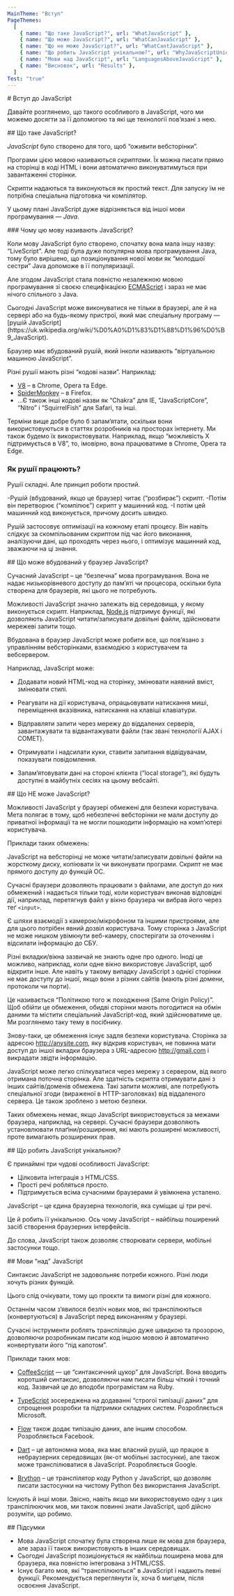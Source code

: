 ```yaml
---
MainTheme: "Вступ"
PageThemes:
  [
    { name: "Що таке JavaScript?", url: "WhatJavaScript" },
    { name: "Що може JavaScript?", url: "WhatCanJavaScript" },
    { name: "Що не може JavaScript?", url: "WhatCantJavaScript" },
    { name: "Що робить JavaScript унікальною?", url: "WhyJavaScriptUnique" },
    { name: "Мови над JavaScript", url: "LanguagesAboveJavaScript" },
    { name: "Висновок", url: "Results" },
  ]
Test: "true"
---
```


<Column id="WhatJavaScript">
# Вступ до JavaScript

Давайте розглянемо, що такого особливого в JavaScript, чого ми можемо досягти за її допомогою та які ще технології пов’язані з нею.

</Column>

<Column>
## Що таке JavaScript?

_JavaScript_ було створено для того, щоб “оживити вебсторінки”.

Програми цією мовою називаються _скриптами_. Їх можна писати прямо на сторінці в коді HTML і вони автоматично виконуватимуться при завантаженні сторінки.

Скрипти надаються та виконуються як простий текст. Для запуску їм не потрібна спеціальна підготовка чи компілятор.

У цьому плані JavaScript дуже відрізняється від іншої мови програмування — _Java_.

</Column>

<Extra>
### Чому цю мову називають JavaScript?

Коли мову JavaScript було створено, спочатку вона мала іншу назву: “LiveScript”. Але тоді була дуже популярна мова програмування Java, тому було вирішено, що позиціонування нової мови як “молодшої сестри” Java допоможе в її популяризації.

Але згодом JavaScript стала повністю незалежною мовою програмування зі своєю специфікацією [ECMAScript](https://uk.wikipedia.org/wiki/ECMAScript) і зараз не має нічого спільного з Java.
</Extra>

<Column>
Сьогодні JavaScript може виконуватися не тільки в браузері, але й на сервері або на будь-якому пристрої, який має спеціальну програму — [рушій JavaScript](https://uk.wikipedia.org/wiki/%D0%A0%D1%83%D1%88%D1%96%D0%B9_JavaScript).

Браузер має вбудований рушій, який інколи називають “віртуальною машиною JavaScript”.

Різні рушії мають різні “кодові назви”. Наприклад:

- [V8](<https://uk.wikipedia.org/wiki/V8_(%D1%80%D1%83%D1%88%D1%96%D0%B9_JavaScript)>) – в Chrome, Opera та Edge.
- [SpiderMonkey](https://uk.wikipedia.org/wiki/SpiderMonkey) – в Firefox.
- …Є також інші кодові назви як “Chakra” для IE, “JavaScriptCore”, “Nitro” і “SquirrelFish” для Safari, та інші.

Терміни вище добре було б запам’ятати, оскільки вони використовуються в статтях розробників на просторах інтернету. Ми також будемо їх використовувати. Наприклад, якщо “можливість X підтримується в V8”, то, імовірно, вона працюватиме в Chrome, Opera та Edge.

</Column>

<Extra>

### Як рушії працюють?

Рушії складні. Але принцип роботи простий.

-Рушій (вбудований, якщо це браузер) читає (“розбирає”) скрипт.
-Потім він перетворює (“компілює”) скрипт у машинний код.
-І потім цей машинний код виконується, причому досить швидко.

Рушій застосовує оптимізації на кожному етапі процесу. Він навіть слідкує за скомпільованим скриптом під час його виконання, аналізуючи дані, що проходять через нього, і оптимізує машинний код, зважаючи на ці знання.

</Extra>

<Column  id="WhatCanJavaScript">
## Що може вбудований у браузер JavaScript?

Сучасний JavaScript – це “безпечна” мова програмування. Вона не надає низькорівневого доступу до пам’яті чи процесора, оскільки була створена для браузерів, які цього не потребують.

Можливості JavaScript значно залежать від середовища, у якому виконується скрипт. Наприклад, [Node.js](https://uk.wikipedia.org/wiki/Node.js) підтримує функції, які дозволяють JavaScript читати/записувати довільні файли, здійснювати мережеві запити тощо.

Вбудована в браузер JavaScript може робити все, що пов’язано з управлінням вебсторінками, взаємодією з користувачем та вебсервером.

Наприклад, JavaScript може:

- Додавати новий HTML-код на сторінку, змінювати наявний вміст, змінювати стилі.

- Реагувати на дії користувача, опрацьовувати натискання миші, переміщення вказівника, натискання на клавіші клавіатури.

- Відправляти запити через мережу до віддалених серверів, завантажувати та відвантажувати файли (так звані технології AJAX і COMET).

- Отримувати і надсилати куки, ставити запитання відвідувачам, показувати повідомлення.

- Запам’ятовувати дані на стороні клієнта (“local storage”), які будуть доступні в майбутніх сесіях на цьому вебсайті.

</Column>

<Column  id="WhatCantJavaScript">
## Що НЕ може JavaScript?

Можливості JavaScript у браузері обмежені для безпеки користувача. Мета полягає в тому, щоб небезпечні вебсторінки не мали доступу до приватної інформації та не могли пошкодити інформацію на комп’ютері користувача.

Приклади таких обмежень:

JavaScript на вебсторінці не може читати/записувати довільні файли на жорсткому диску, копіювати їх чи виконувати програми. Скрипт не має прямого доступу до функцій ОС.

Сучасні браузери дозволяють працювати з файлами, але доступ до них обмежений і надається тільки тоді, коли користувач виконав відповідні дії, наприклад, перетягнув файл у вікно браузера чи вибрав його через теґ `<input>`.

Є шляхи взаємодії з камерою/мікрофоном та іншими пристроями, але для цього потрібен явний дозвіл користувача. Тому сторінка з JavaScript не може нишком увімкнути веб-камеру, спостерігати за оточенням і відсилати інформацію до СБУ.

Різні вкладки/вікна зазвичай не знають одне про одного. Іноді це можливо, наприклад, коли одне вікно використовує JavaScript, щоб відкрити інше. Але навіть у такому випадку JavaScript з однієї сторінки не має доступу до іншої, якщо вони з різних сайтів (мають різні домени, протоколи чи порти).

Це називається “Політикою того ж походження (Same Origin Policy)”. Щоб обійти це обмеження, обидві сторінки мають погодитися на обмін даними та містити спеціальний JavaScript-код, який здійснюватиме це. Ми розглянемо таку тему в посібнику.

Знову-таки, це обмеження існує задля безпеки користувача. Сторінка за адресою http://anysite.com, яку відкрив користувач, не повинна мати доступ до іншої вкладки браузера з URL-адресою http://gmail.com і викрадати звідти інформацію.

JavaScript може легко спілкуватися через мережу з сервером, від якого отримана поточна сторінка. Але здатність скрипта отримувати дані з інших сайтів/доменів обмежена. Такі запити можливі, але потребують спеціальної згоди (вираженої в HTTP-заголовках) від віддаленого сервера. Це також зроблено з метою безпеки.

Таких обмежень немає, якщо JavaScript використовується за межами браузера, наприклад, на сервері. Сучасні браузери дозволяють установлювати плаґіни/розширення, які мають розширені можливості, проте вимагають розширених прав.
</Column>

<Column  id="WhyJavaScriptUnique">
## Що робить JavaScript унікальною?

Є принаймні три чудові особливості JavaScript:

- Цілковита інтеграція з HTML/CSS.
- Прості речі робляться просто.
- Підтримується всіма сучасними браузерами й увімкнена усталено.

JavaScript – це єдина браузерна технологія, яка суміщає ці три речі.

Це й робить її унікальною. Ось чому JavaScript – найбільш поширений засіб створення браузерних інтерфейсів.

До слова, JavaScript також дозволяє створювати сервери, мобільні застосунки тощо.
</Column>

<Column id="LanguagesAboveJavaScript">
## Мови “над” JavaScript

Синтаксис JavaScript не задовольняє потреби кожного. Різні люди хочуть різних функцій.

Цього слід очікувати, тому що проєкти та вимоги різні для кожного.

Останнім часом з’явилося безліч нових мов, які транспілюються (конвертуються) в JavaScript перед виконанням у браузері.

Сучасні інструменти роблять транспіляцію дуже швидкою та прозорою, дозволяючи розробникам писати код іншою мовою й автоматично конвертувати його “під капотом”.

Приклади таких мов:

- [CoffeeScript](http://coffeescript.org/) — це “синтаксичний цукор” для JavaScript. Вона вводить коротший синтаксис, дозволяючи нам писати більш чіткий і точний код. Зазвичай це до вподоби програмістам на Ruby.

- [TypeScript](http://www.typescriptlang.org/) зосереджена на додаванні “строгої типізації даних” для спрощення розробки та підтримки складних систем. Розробляється Microsoft.

- [Flow](http://flow.org/) також додає типізацію даних, але іншим способом. Розробляється Facebook.

- [Dart](https://dart.dev/) – це автономна мова, яка має власний рушій, що працює в небраузерних середовищах (як-от мобільні застосунки), але також може транспілюватися в JavaScript. Розробляється Google.

- [Brython](https://brython.info/) – це транспілятор коду Python у JavaScript, що дозволяє писати застосунки на чистому Python без використання JavaScript.

Існують й інші мови. Звісно, навіть якщо ми використовуємо одну з цих транспілюючих мов, ми також повинні знати JavaScript, щоб дійсно розуміти, що робимо.
</Column>

<Column  id="Result">
## Підсумки

- Мова JavaScript спочатку була створена лише як мова для браузера, але зараз її також використовують в інших середовищах.
- Сьогодні JavaScript позиціонується як найбільш поширена мова для браузера, яка повністю інтегрована з HTML/CSS.
- Існує багато мов, які “транспілюються” в JavaScript і надають певні функції. Рекомендується переглянути їх, хоча б мигцем, після освоєння JavaScript.

</Column>
